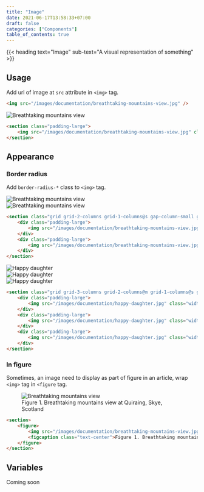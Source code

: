 ```yaml
---
title: "Image"
date: 2021-06-17T13:58:33+07:00
draft: false
categories: ["Components"]
table_of_contents: true
---
```


{{< heading text="Image" sub-text="A visual representation of something" >}}

## Usage

Add url of image at `src` attribute in `<img>` tag.

``` html
<img src="/images/documentation/breathtaking-mountains-view.jpg" />
```

<section class="padding-large">
    <img src="/images/documentation/breathtaking-mountains-view.jpg" class="width-1/1" title="Breathtaking mountains view"/>
</section>

``` html
<section class="padding-large">
    <img src="/images/documentation/breathtaking-mountains-view.jpg" class="width-1/1" title="Breathtaking mountains view"/>
</section>
```

## Appearance

### Border radius

Add `border-radius-*` class to `<img>` tag.

<section class="grid grid-2-columns grid-1-columns@s gap-column-small gap-row-small">
    <div class="padding-large">
        <img src="/images/documentation/breathtaking-mountains-view.jpg" class="width-1/1 border-radius-small" title="Breathtaking mountains view"/>
    </div>
    <div class="padding-large">
        <img src="/images/documentation/breathtaking-mountains-view.jpg" class="width-1/1 border-radius-medium" title="Breathtaking mountains view"/>
    </div>
</section>

``` html
<section class="grid grid-2-columns grid-1-columns@s gap-column-small gap-row-small">
    <div class="padding-large">
        <img src="/images/documentation/breathtaking-mountains-view.jpg" class="width-1/1 border-radius-small" title="Breathtaking mountains view"/>
    </div>
    <div class="padding-large">
        <img src="/images/documentation/breathtaking-mountains-view.jpg" class="width-1/1 border-radius-medium" title="Breathtaking mountains view"/>
    </div>
</section>
```

<section class="grid grid-3-columns grid-2-columns@m grid-1-columns@s gap-column-small gap-row-small">
    <div class="padding-large">
        <img src="/images/documentation/happy-daughter.jpg" class="width-1/1 border-radius-1/6" title="Happy daughter"/>
    </div>
    <div class="padding-large">
        <img src="/images/documentation/happy-daughter.jpg" class="width-1/1 border-radius-1/4" title="Happy daughter"/>
    </div>
    <div class="padding-large">
        <img src="/images/documentation/happy-daughter.jpg" class="width-1/1 border-radius-1/2" title="Happy daughter"/>
    </div>
</section>

``` html
<section class="grid grid-3-columns grid-2-columns@m grid-1-columns@s gap-column-small gap-row-small">
    <div class="padding-large">
        <img src="/images/documentation/happy-daughter.jpg" class="width-1/1 border-radius-1/6" title="Happy daughter"/>
    </div>
    <div class="padding-large">
        <img src="/images/documentation/happy-daughter.jpg" class="width-1/1 border-radius-1/4" title="Happy daughter"/>
    </div>
    <div class="padding-large">
        <img src="/images/documentation/happy-daughter.jpg" class="width-1/1 border-radius-1/2" title="Happy daughter"/>
    </div>
</section>
```

### In figure

Sometimes, an image need to display as part of figure in an article, wrap `<img>` tag in `<figure` tag.

<section>
    <figure>
        <img src="/images/documentation/breathtaking-mountains-view.jpg" class="width-1/1" title="Breathtaking mountains view"/>
        <figcaption class="text-center">Figure 1. Breathtaking mountains view at Quiraing, Skye, Scotland</figcaption>
    </figure>
</section>

``` html
<section>
    <figure>
        <img src="/images/documentation/breathtaking-mountains-view.jpg" class="width-1/1" title="Breathtaking mountains view"/>
        <figcaption class="text-center">Figure 1. Breathtaking mountains view at Quiraing, Skye, Scotland</figcaption>
    </figure>
</section>
```

## Variables

Coming soon